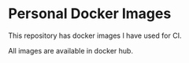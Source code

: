 # Personal Docker Images

This repository has docker images I have used for CI.

All images are available in docker hub.


